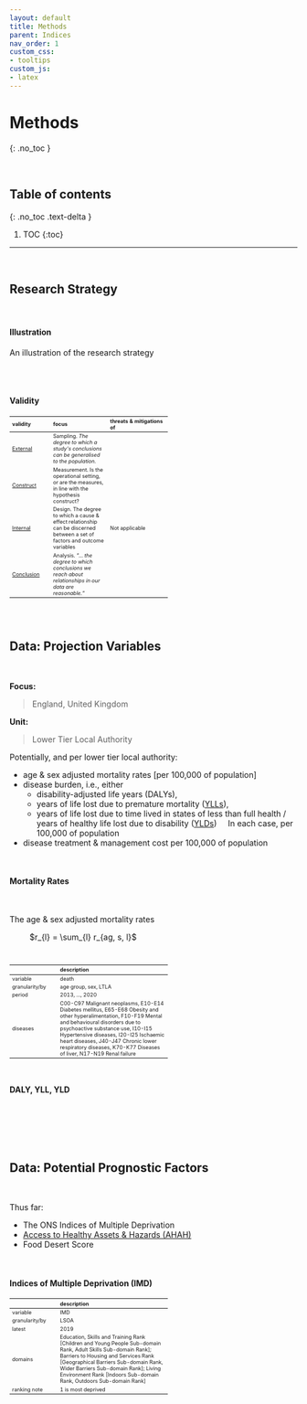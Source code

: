 ```yaml
---
layout: default
title: Methods
parent: Indices
nav_order: 1
custom_css:
- tooltips
custom_js:
- latex
---
```


# Methods
{: .no_toc }

<br>

## Table of contents
{: .no_toc .text-delta }

1. TOC
{:toc}

---

<br>

## Research Strategy

<br>

#### **Illustration**

An illustration of the research strategy

<br>

<br>

#### **Validity**

<table style="width: 55%; font-size: 65%; text-align: left;">
    <colgroup>
        <col span="1" style="width: 10%;">
        <col span="1" style="width: 20%;">
        <col span="1" style="width: 25%;">
    </colgroup>
    <thead>
        <tr><th>validity</th><th>focus</th><th>threats & mitigations of</th></tr>
    </thead>
    <tr>
        <td><a href="https://conjointly.com/kb/external-validity/" target="_blank">External</a></td>
        <td>Sampling.  <i>The degree to which a study's conclusions can be generalised to the population.</i></td>
        <td></td>
    </tr>
    <tr>
        <td><a href="https://conjointly.com/kb/construct-validity/" target="_blank">Construct</a></td>
        <td>Measurement.  Is the operational setting, or are the measures, in line with the hypothesis construct?</td>
        <td></td>
    </tr>
    <tr>
        <td><a href="https://conjointly.com/kb/internal-validity/" target="_blank">Internal</a></td>
        <td>Design.  The degree to which a cause & effect relationship can be discerned between a set of factors and outcome variables</td>
        <td>Not applicable</td>
    </tr>
    <tr>
        <td><a href="https://conjointly.com/kb/conclusion-validity/" target="_blank">Conclusion</a></td>
        <td>Analysis.  <i>"... the degree to which conclusions we reach about relationships in our data are reasonable."</i></td>
        <td></td>
    </tr>
</table>

<br>

<br>

## Data: Projection Variables

<br>

**Focus:** 
> England, United Kingdom

**Unit:** 
> Lower Tier Local Authority

Potentially, and per lower tier local authority:

* age & sex adjusted mortality rates [per 100,000 of population]
* disease burden, i.e., either 
  * disability-adjusted life years (DALYs), 
  * years of life lost due to premature mortality ([YLLs](https://www.who.int/data/gho/indicator-metadata-registry/imr-details/4427)),
  * years of life lost due to time lived in states of less than full health / years of healthy life lost due to disability 
    ([YLDs](https://www.who.int/data/gho/indicator-metadata-registry/imr-details/4429))
  &nbsp; &nbsp; In each case, per 100,000 of population
* disease treatment & management cost per 100,000 of population    

<br>

#### **Mortality Rates**

<br>

The age & sex adjusted mortality rates

<p style="margin-left:35px">
$r_{l} = \sum_{l} r_{ag, s, l}$
</p>


<br>

<table style="width: 55%; font-size: 65%; text-align: left;">
    <colgroup>
        <col span="1" style="width: 10%;">
        <col span="1" style="width: 45%;">
    </colgroup>
    <thead>
        <tr><th></th><th>description</th></tr>
    </thead>
    <tr>
        <td>variable</td>
        <td>death</td>
    </tr>
    <tr>
        <td>granularity/by</td>
        <td>age group, sex, LTLA</td>
    </tr>
    <tr>
        <td>period</td>
        <td>2013, ..., 2020</td>
    </tr>
    <tr>
        <td>diseases</td>
        <td>C00-C97 Malignant neoplasms, E10-E14 Diabetes mellitus, E65-E68 Obesity and other hyperalimentation, F10-F19 Mental and 
            behavioural disorders due to psychoactive substance use, I10-I15 Hypertensive diseases, I20-I25 Ischaemic heart 
            diseases, J40-J47 Chronic lower respiratory diseases, K70-K77 Diseases of liver, N17-N19 Renal failure</td>
    </tr>
</table>

<br>

#### **DALY, YLL, YLD**

<br>
<br>

<br>
<br>

## Data: Potential Prognostic Factors

<br>

Thus far:

* The ONS Indices of Multiple Deprivation
* [Access to Healthy Assets & Hazards (AHAH)](https://data.cdrc.ac.uk/dataset/access-healthy-assets-hazards-ahah)
* Food Desert Score

<br>

#### **Indices of Multiple Deprivation (IMD)**

<table style="width: 55%; font-size: 65%; text-align: left;">
    <colgroup>
        <col span="1" style="width: 10%;">
        <col span="1" style="width: 45%;">
    </colgroup>
    <thead>
        <tr><th></th><th>description</th></tr>
    </thead>
    <tr>
        <td>variable</td>
        <td>IMD</td>
    </tr>
    <tr>
        <td>granularity/by</td>
        <td>LSOA</td>
    </tr>
    <tr>
        <td>latest</td>
        <td>2019</td>
    </tr>
    <tr>
        <td>domains</td>
        <td>Education, Skills and Training Rank [Children and Young People Sub-domain Rank, Adult Skills Sub-domain Rank]; Barriers to Housing and Services Rank [Geographical Barriers Sub-domain Rank, Wider Barriers Sub-domain Rank]; Living Environment Rank [Indoors Sub-domain Rank, Outdoors Sub-domain Rank]</td>
    </tr>
    <tr>
        <td>ranking note</td>
        <td>1 is most deprived</td>
    </tr>
</table>
